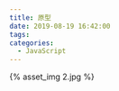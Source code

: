 ```yaml
---
title: 原型
date: 2019-08-19 16:42:00
tags:
categories:
  - JavaScript
---
```


{% asset_img 2.jpg %}
